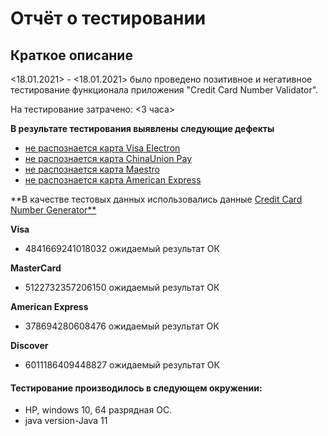 # Отчёт о тестировании <Credit Card Number Validator>
## Краткое описание
<18.01.2021> - <18.01.2021> было проведено позитивное и негативное тестирование функционала приложения "Credit Card Number Validator".

На тестирование затрачено: <3 часа>

**В результате тестирования выявлены следующие дефекты**

* [не распознается карта Visa Electron](https://github.com/avet87/Credit-Card-Number-Validator/issues/1#issue-787805755)
* [не распознается карта ChinaUnion Pay](https://github.com/avet87/Credit-Card-Number-Validator/issues/2#issue-787806542)
* [не распознается карта Maestro](https://github.com/avet87/Credit-Card-Number-Validator/issues/3#issue-787807543)
* [не распознается карта American Express](https://github.com/avet87/Credit-Card-Number-Validator/issues/4#issue-787808365)

**В качестве тестовых данных использовались данные [Credit Card Number Generator**](https://ccard-generator.com/)

**Visa**
* 4841669241018032 ожидаемый результат ОК

**MasterCard**
* 5122732357206150 ожидаемый результат ОК

**American Express**
* 378694280608476 ожидаемый результат ОК

**Discover**
* 6011186409448827 ожидаемый результат ОК

#### Тестирование производилось в следующем окружении:
* HP, windows 10, 64 разрядная ОС.
* java version-Java 11
